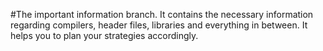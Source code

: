 #The important information branch.
It contains the necessary information regarding compilers, header files, libraries and everything in between. It helps you to plan your strategies accordingly. 
